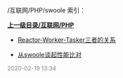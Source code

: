 /互联网/PHP/swoole 索引：


**[上一级目录/互联网/PHP](/互联网/PHP/index.md)**

- [Reactor-Worker-Tasker三者的关系](/互联网/PHP/swoole/Reactor-Worker-Tasker三者的关系.md)

- [从swoole谈起性能比对](/互联网/PHP/swoole/从swoole谈起性能比对.md)


<font size=2 color='grey'> 2020-02-19 13:34 </font>